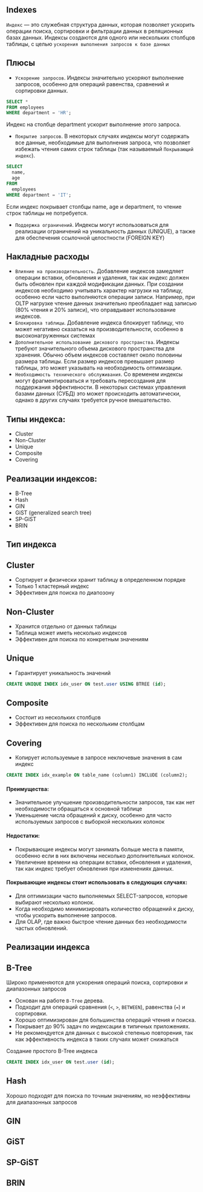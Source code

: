 ## Indexes
`Индекс` — это служебная структура данных, которая позволяет ускорить операции поиска, сортировки и фильтрации данных в реляционных базах данных. Индексы создаются для одного или нескольких столбцов таблицы, с целью `ускорения выполнения запросов к базе данных`

## Плюсы
- `Ускорение запросов`. Индексы значительно ускоряют выполнение запросов, особенно для операций равенства, сравнений и сортировки данных.

```sql
SELECT *
FROM employees
WHERE department = 'HR';
```
Индекс на столбце department ускорит выполнение этого запроса.

- `Покрытие запросов`. В некоторых случаях индексы могут содержать все данные, необходимые для выполнения запроса, что позволяет избежать чтения самих строк таблицы (так называемый `Покрывающий индекс`).

```sql
SELECT
  name,
  age
FROM
  employees
WHERE department = 'IT';
```
Если индекс покрывает столбцы name, age и department, то чтение строк таблицы не потребуется.

- `Поддержка ограничений`. Индексы могут использоваться для реализации ограничений на уникальность данных (UNIQUE), а также для обеспечения ссылочной целостности (FOREIGN KEY)

## Накладные расходы
- `Влияние на производительность`. Добавление индексов замедляет операции вставки, обновления и удаления, так как индекс должен быть обновлен при каждой модификации данных. При создании индексов необходимо учитывать характер нагрузки на таблицу, особенно если часто выполняются операции записи. Например, при OLTP нагрузке чтение данных значительно преобладает над записью (80% чтения и 20% записи), что оправдывает использование индексов.
- `Блокировка таблицы`. Добавление индекса блокирует таблицу, что может негативно сказаться на производительности, особенно в высоконагруженных системах
- `Дополнительное использование дискового пространства`. Индексы требуют значительного объема дискового пространства для хранения. Обычно объем индексов составляет около половины размера таблицы. Если размер индексов превышает размер таблицы, это может указывать на необходимость оптимизации.
- `Необходимость технического обслуживания`. Со временем индексы могут фрагментироваться и требовать пересоздания для поддержания эффективности. В некоторых системах управления базами данных (СУБД) это может происходить автоматически, однако в других случаях требуется ручное вмешательство.

## Типы индекса:
  - Cluster
  - Non-Cluster
  - Unique
  - Composite
  - Covering

## Реализации индексов:
  - B-Tree
  - Hash
  - GIN
  - GiST (generalized search tree)
  - SP-GiST
  - BRIN


## Тип индекса
## Cluster
- Сортирует и физически хранит таблицу в определенном порядке
- Только 1 кластерный индекс
- Эффективен для поиска по диапозону

## Non-Cluster
- Хранится отдельно от данных таблицы
- Таблица может иметь несколько индексов
- Эффективен для поиска по конкретным значениям

## Unique
- Гарантирует уникальность значений

```sql
CREATE UNIQUE INDEX idx_user ON test.user USING BTREE (id);
```

## Composite
- Состоит из нескольких столбцов
- Эффективен для поиска по нескольким столбцам

## Covering
- Копирует используемые в запросе неключевые значения в сам индекс

```sql
CREATE INDEX idx_example ON table_name (column1) INCLUDE (column2);
```

#### Преимущества:
  - Значительное улучшение производительности запросов, так как нет необходимости обращаться к основной таблице
  - Уменьшение числа обращений к диску, особенно для часто используемых запросов с выборкой нескольких колонок
#### Недостатки:
  - Покрывающие индексы могут занимать больше места в памяти, особенно если в них включены несколько дополнительных колонок.
  - Увеличение времени на операции вставки, обновления и удаления, так как индекс требует обновления при изменениях данных.

#### Покрывающие индексы стоит использовать в следующих случаях:
- Для оптимизации часто выполняемых SELECT-запросов, которые выбирают несколько колонок.
- Когда необходимо минимизировать количество обращений к диску, чтобы ускорить выполнение запросов.
- Для OLAP, где важно быстрое чтение данных без необходимости частых обновлений.

## Реализации индекса
## B-Tree
Широко применяются для ускорения операций поиска, сортировки и диапазонных запросов
- Основан на работе ```B-Tree``` дерева.
- Подходит для операций сравнения (`<`, `>`, `BETWEEN`), равенства (`=`) и сортировки.
- Хорошо оптимизирован для большинства операций чтения и поиска.
- Покрывает до 90% задач по индексации в типичных приложениях.
- Не рекомендуется для данных с высокой степенью повторения, так как эффективность индекса в таких случаях может снижаться
  
Создание простого B-Tree индекса
```sql
CREATE INDEX idx_user ON test.user (id);
```

## Hash
Хорошо подходят для поиска по точным значениям, но неэффективны для диапазонных запросов

## GIN

## GiST

## SP-GiST

## BRIN

